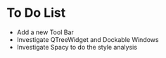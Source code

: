 # To Do List

- Add a new Tool Bar
- Investigate QTreeWidget and Dockable Windows
- Investigate Spacy to do the style analysis
